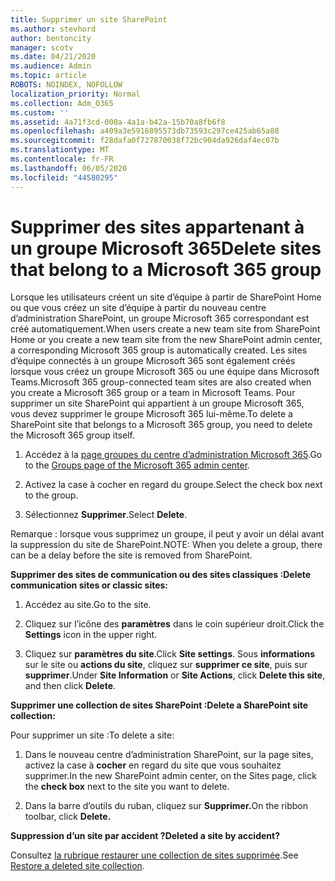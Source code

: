 ```yaml
---
title: Supprimer un site SharePoint
ms.author: stevhord
author: bentoncity
manager: scotv
ms.date: 04/21/2020
ms.audience: Admin
ms.topic: article
ROBOTS: NOINDEX, NOFOLLOW
localization_priority: Normal
ms.collection: Adm_O365
ms.custom: ''
ms.assetid: 4a71f3cd-000a-4a1a-b42a-15b70a8fb6f8
ms.openlocfilehash: a409a3e5916895573db73593c297ce425ab65a88
ms.sourcegitcommit: f28dafa0f727870038f72bc904da926daf4ec07b
ms.translationtype: MT
ms.contentlocale: fr-FR
ms.lasthandoff: 06/05/2020
ms.locfileid: "44580295"
---
```

# <a name="delete-sites-that-belong-to-a-microsoft-365-group"></a><span data-ttu-id="6143a-102">Supprimer des sites appartenant à un groupe Microsoft 365</span><span class="sxs-lookup"><span data-stu-id="6143a-102">Delete sites that belong to a Microsoft 365 group</span></span>

<span data-ttu-id="6143a-103">Lorsque les utilisateurs créent un site d’équipe à partir de SharePoint Home ou que vous créez un site d’équipe à partir du nouveau centre d’administration SharePoint, un groupe Microsoft 365 correspondant est créé automatiquement.</span><span class="sxs-lookup"><span data-stu-id="6143a-103">When users create a new team site from SharePoint Home or you create a new team site from the new SharePoint admin center, a corresponding Microsoft 365 group is automatically created.</span></span> <span data-ttu-id="6143a-104">Les sites d’équipe connectés à un groupe Microsoft 365 sont également créés lorsque vous créez un groupe Microsoft 365 ou une équipe dans Microsoft Teams.</span><span class="sxs-lookup"><span data-stu-id="6143a-104">Microsoft 365 group-connected team sites are also created when you create a Microsoft 365 group or a team in Microsoft Teams.</span></span> <span data-ttu-id="6143a-105">Pour supprimer un site SharePoint qui appartient à un groupe Microsoft 365, vous devez supprimer le groupe Microsoft 365 lui-même.</span><span class="sxs-lookup"><span data-stu-id="6143a-105">To delete a SharePoint site that belongs to a Microsoft 365 group, you need to delete the Microsoft 365 group itself.</span></span> 
  
1. <span data-ttu-id="6143a-106">Accédez à la [page groupes du centre d’administration Microsoft 365](https://portal.office.com/adminportal/home#/groups).</span><span class="sxs-lookup"><span data-stu-id="6143a-106">Go to the [Groups page of the Microsoft 365 admin center](https://portal.office.com/adminportal/home#/groups).</span></span>
    
2. <span data-ttu-id="6143a-107">Activez la case à cocher en regard du groupe.</span><span class="sxs-lookup"><span data-stu-id="6143a-107">Select the check box next to the group.</span></span>
    
3. <span data-ttu-id="6143a-108">Sélectionnez **Supprimer**.</span><span class="sxs-lookup"><span data-stu-id="6143a-108">Select **Delete**.</span></span>
    
<span data-ttu-id="6143a-109">Remarque : lorsque vous supprimez un groupe, il peut y avoir un délai avant la suppression du site de SharePoint.</span><span class="sxs-lookup"><span data-stu-id="6143a-109">NOTE: When you delete a group, there can be a delay before the site is removed from SharePoint.</span></span>
  
<span data-ttu-id="6143a-110">**Supprimer des sites de communication ou des sites classiques :**</span><span class="sxs-lookup"><span data-stu-id="6143a-110">**Delete communication sites or classic sites:**</span></span>

1. <span data-ttu-id="6143a-111">Accédez au site.</span><span class="sxs-lookup"><span data-stu-id="6143a-111">Go to the site.</span></span>
  
2. <span data-ttu-id="6143a-112">Cliquez sur l’icône des **paramètres** dans le coin supérieur droit.</span><span class="sxs-lookup"><span data-stu-id="6143a-112">Click the **Settings** icon in the upper right.</span></span> 
  
3. <span data-ttu-id="6143a-113">Cliquez sur **paramètres du site**.</span><span class="sxs-lookup"><span data-stu-id="6143a-113">Click **Site settings**.</span></span> <span data-ttu-id="6143a-114">Sous **informations** sur le site ou **actions du site**, cliquez sur **supprimer ce site**, puis sur **supprimer**.</span><span class="sxs-lookup"><span data-stu-id="6143a-114">Under **Site Information** or **Site Actions**, click **Delete this site**, and then click **Delete**.</span></span>
  
<span data-ttu-id="6143a-115">**Supprimer une collection de sites SharePoint :**</span><span class="sxs-lookup"><span data-stu-id="6143a-115">**Delete a SharePoint site collection:**</span></span>

<span data-ttu-id="6143a-116">Pour supprimer un site :</span><span class="sxs-lookup"><span data-stu-id="6143a-116">To delete a site:</span></span>
  
1. <span data-ttu-id="6143a-117">Dans le nouveau centre d’administration SharePoint, sur la page sites, activez la case à **cocher** en regard du site que vous souhaitez supprimer.</span><span class="sxs-lookup"><span data-stu-id="6143a-117">In the new SharePoint admin center, on the Sites page, click the **check box** next to the site you want to delete.</span></span> 
    
2. <span data-ttu-id="6143a-118">Dans la barre d’outils du ruban, cliquez sur **Supprimer.**</span><span class="sxs-lookup"><span data-stu-id="6143a-118">On the ribbon toolbar, click **Delete.**</span></span>
    
<span data-ttu-id="6143a-119">**Suppression d’un site par accident ?**</span><span class="sxs-lookup"><span data-stu-id="6143a-119">**Deleted a site by accident?**</span></span>

<span data-ttu-id="6143a-120">Consultez [la rubrique restaurer une collection de sites supprimée](https://go.microsoft.com/fwlink/?linkid=867660).</span><span class="sxs-lookup"><span data-stu-id="6143a-120">See [Restore a deleted site collection](https://go.microsoft.com/fwlink/?linkid=867660).</span></span>
  

